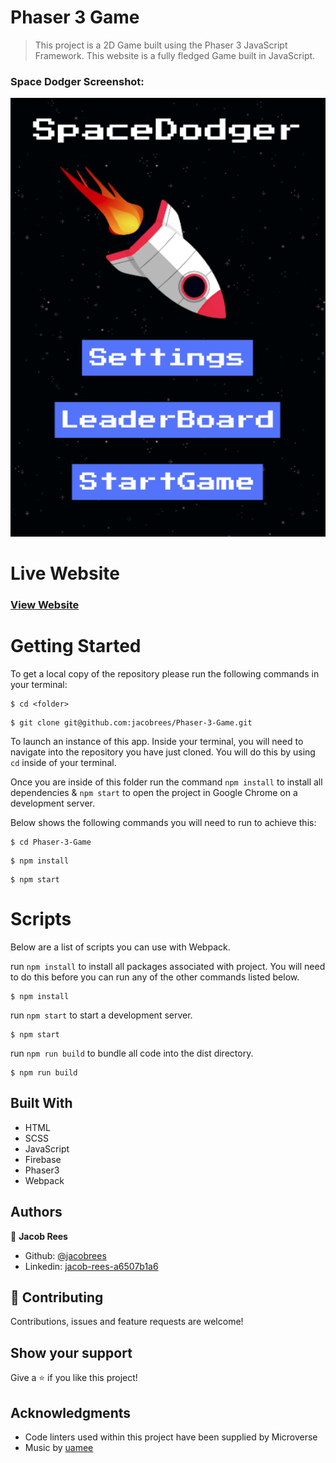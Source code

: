 # Phaser 3 Game

> This project is a 2D Game built using the Phaser 3 JavaScript Framework. This website is a fully fledged Game built in JavaScript.

### Space Dodger Screenshot:

![](screenshot/screenshot.png)

# Live Website

### [View Website](https://clever-colden-aa2cd5.netlify.app)

# Getting Started

To get a local copy of the repository please run the following commands in your terminal:

```
$ cd <folder>
```

```
$ git clone git@github.com:jacobrees/Phaser-3-Game.git
```

To launch an instance of this app. Inside your terminal, you will need to navigate into the repository you have just cloned. You will do this by using `cd` inside of your terminal. 

Once you are inside of this folder run the command `npm install` to install all dependencies & `npm start` to open the project in Google Chrome on a development server. 

Below shows the following commands you will need to run to achieve this:

```
$ cd Phaser-3-Game
```

```
$ npm install
```

```
$ npm start
```

# Scripts

Below are a list of scripts you can use with Webpack.

run `npm install` to install all packages associated with project. You will need to do this before you can run any of the other commands listed below.

```
$ npm install
```

run `npm start` to start a development server.

```
$ npm start
```

run `npm run build` to bundle all code into the dist directory.

```
$ npm run build
```

## Built With

- HTML
- SCSS
- JavaScript
- Firebase
- Phaser3
- Webpack

## Authors

👤 **Jacob Rees**

- Github: [@jacobrees](https://github.com/jacobrees)
- Linkedin: [jacob-rees-a6507b1a6](https://www.linkedin.com/in/jacob-rees-a6507b1a6/)


## 🤝 Contributing

Contributions, issues and feature requests are welcome!

## Show your support

Give a ⭐️ if you like this project!

## Acknowledgments

- Code linters used within this project have been supplied by Microverse
- Music by [uamee](https://soundcloud.com/uamee)
